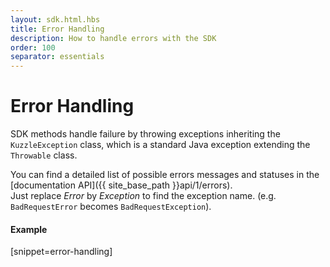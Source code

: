 ```yaml
---
layout: sdk.html.hbs
title: Error Handling
description: How to handle errors with the SDK
order: 100
separator: essentials
---
```


# Error Handling

SDK methods handle failure by throwing exceptions inheriting the `KuzzleException` class, which is a standard Java exception extending the `Throwable` class.

You can find a detailed list of possible errors messages and statuses in the [documentation API]({{ site_base_path }}api/1/errors).  
Just replace *Error* by *Exception* to find the exception name. (e.g. `BadRequestError` becomes `BadRequestException`).

#### Example
[snippet=error-handling]
